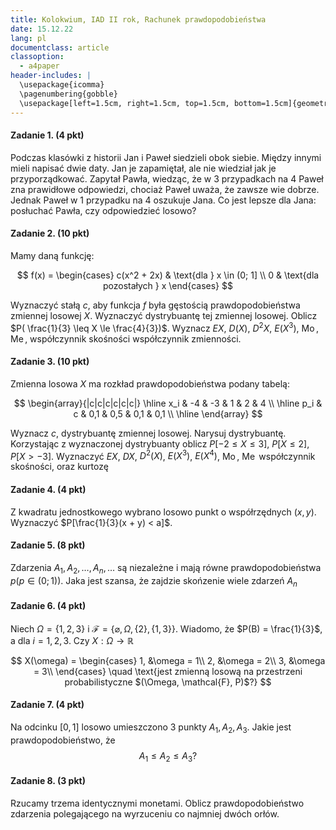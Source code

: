 ```yaml
---
title: Kolokwium, IAD II rok, Rachunek prawdopodobieństwa
date: 15.12.22
lang: pl
documentclass: article
classoption:
  - a4paper
header-includes: |
  \usepackage{icomma}
  \pagenumbering{gobble}
  \usepackage[left=1.5cm, right=1.5cm, top=1.5cm, bottom=1.5cm]{geometry}
---
```


#### Zadanie 1. (4 pkt)

Podczas klasówki z historii Jan i Paweł siedzieli obok siebie. Między innymi
mieli napisać dwie daty. Jan je zapamiętał, ale nie wiedział jak je
przyporządkować. Zapytał Pawła, wiedząc, że w 3 przypadkach na 4 Paweł zna
prawidłowe odpowiedzi, chociaż Paweł uważa, że zawsze wie dobrze. Jednak Paweł w
1 przypadku na 4 oszukuje Jana. Co jest lepsze dla Jana: posłuchać Pawła, czy
odpowiedzieć losowo?

#### Zadanie 2. (10 pkt)

Mamy daną funkcję:

$$
	f(x) = \begin{cases}
		c(x^2 + 2x) & \text{dla } x \in (0; 1]  \\
		0           & \text{dla pozostałych } x
	\end{cases}
$$

Wyznaczyć stałą $c$, aby funkcja $f$ była gęstością prawdopodobieństwa zmiennej
losowej $X$. Wyznaczyć dystrybuantę tej zmiennej losowej. Oblicz $P( \frac{1}{3}
\leq X \le \frac{4}{3})$. Wyznacz $EX$, $D(X)$, $D^2X$, $E(X^3)$,
$\operatorname{Mo}$, $\operatorname{Me}$, współczynnik skośności współczynnik
zmienności.

#### Zadanie 3. (10 pkt)

Zmienna losowa $X$ ma rozkład prawdopodobieństwa podany tabelą:

$$
\begin{array}{|c|c|c|c|c|c|}
	\hline
	x_i & -4 & -3  & 1   & 2   & 4   \\ \hline
	p_i & c  & 0,1 & 0,5 & 0,1 & 0,1 \\ \hline
\end{array}
$$

Wyznacz $c$, dystrybuantę zmiennej losowej. Narysuj dystrybuantę. Korzystając z
wyznaczonej dystrybuanty oblicz $P[-2 \le X \le 3]$, $P[X \le 2]$, $P[X > -3]$.
Wyznaczyć $EX$, $DX$, $D^2(X)$, $E(X^3)$, $E(X^4)$, $\operatorname{Mo}$,
$\operatorname{Me}$ współczynnik skośności, oraz kurtozę

#### Zadanie 4. (4 pkt)

Z kwadratu jednostkowego wybrano losowo punkt o współrzędnych $(x, y)$.
Wyznaczyć $P[\frac{1}{3}(x + y) < a]$.

#### Zadanie 5. (8 pkt)

Zdarzenia $A_1, A_2, \ldots, A_n, \ldots$ są niezależne i mają równe
prawdopodobieństwa $p$($p \in (0; 1)$). Jaka jest szansa, że zajdzie skońzenie
wiele zdarzeń $A_n$

#### Zadanie 6. (4 pkt)

Niech $\Omega = \{1, 2, 3\}$ i
$\mathcal{F} = \{\varnothing, \Omega, \{2\}, \{1, 3\}\}$.
Wiadomo, że $P(B) = \frac{1}{3}$, a dla $i = 1, 2, 3$. Czy $X : \Omega \to \mathbb{R}$

$$
  X(\omega) = \begin{cases}
  1, &\omega = 1\\
  2, &\omega = 2\\
  3, &\omega = 3\\
  \end{cases} \quad \text{jest zmienną losową na przestrzeni probabilistyczne
$(\Omega, \mathcal{F}, P)$?}
$$

#### Zadanie 7. (4 pkt)

Na odcinku $[0,1]$ losowo umieszczono 3 punkty $A_1, A_2, A_3$. Jakie jest
prawdopodobieństwo, że
$$
  A_1 \leq A_2 \leq A_3 \text{?}
$$

#### Zadanie 8. (3 pkt)

Rzucamy trzema identycznymi monetami. Oblicz prawdopodobieństwo zdarzenia
polegającego na wyrzuceniu co najmniej dwóch orłów.
